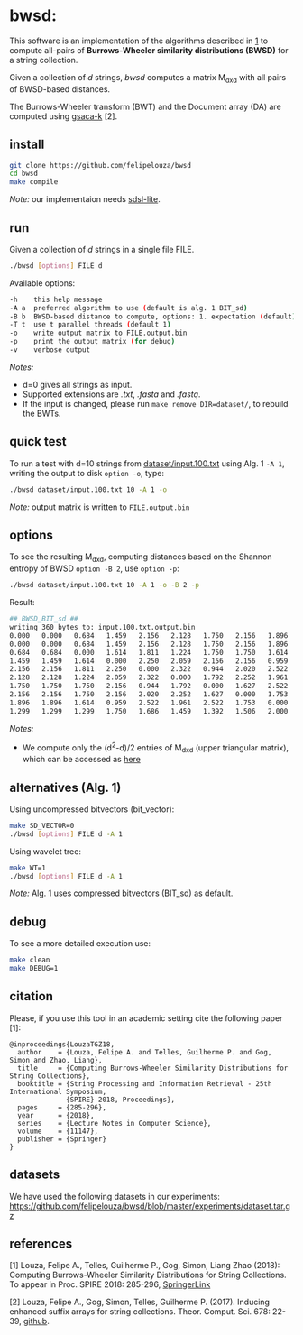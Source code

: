 # bwsd: 

This software is an implementation of the algorithms described in [1](https://link.springer.com/chapter/10.1007%2F978-3-030-00479-8_23) to compute all-pairs of **Burrows-Wheeler similarity distributions (BWSD)** for a string collection.

Given a collection of _d_ strings, _bwsd_ computes a matrix M<sub>dxd</sub> with all pairs of BWSD-based distances.

The Burrows-Wheeler transform (BWT) and the Document array (DA) are computed using [gsaca-k](https://github.com/felipelouza/gsa-is/) \[2\].

## install

```sh
git clone https://github.com/felipelouza/bwsd
cd bwsd
make compile
```

_Note:_ our implementaion needs [sdsl-lite](https://github.com/simongog/sdsl-lite).

## run

Given a collection of _d_ strings in a single file FILE.

```sh
./bwsd [options] FILE d
```

Available options:

```sh
-h    this help message
-A a  preferred algorithm to use (default is alg. 1 BIT_sd)
-B b  BWSD-based distance to compute, options: 1. expectation (default), 2. Shannon entropy
-T t  use t parallel threads (default 1)
-o    write output matrix to FILE.output.bin
-p    print the output matrix (for debug)
-v    verbose output
```
_Notes:_ 
- d=0 gives all strings as input.
- Supported extensions are _.txt_, _.fasta_ and _.fastq_.
- If the input is changed, please run `make remove DIR=dataset/`, to rebuild the BWTs.

## quick test

To run a test with d=10 strings from [dataset/input.100.txt](https://github.com/felipelouza/bwsd/blob/master/dataset/input.100.txt) using Alg. 1 `-A 1`, writing the output to disk `option -o`, type:

```sh
./bwsd dataset/input.100.txt 10 -A 1 -o
```
_Note:_ output matrix is written to `FILE.output.bin`

## options

To see the resulting M<sub>dxd</sub>, computing distances based on the Shannon entropy of BWSD `option -B 2`, use `option -p`:

```sh
./bwsd dataset/input.100.txt 10 -A 1 -o -B 2 -p
```

Result:

```sh
## BWSD_BIT_sd ##
writing 360 bytes to: input.100.txt.output.bin
0.000	0.000	0.684	1.459	2.156	2.128	1.750	2.156	1.896	1.299
0.000	0.000	0.684	1.459	2.156	2.128	1.750	2.156	1.896	1.299
0.684	0.684	0.000	1.614	1.811	1.224	1.750	1.750	1.614	1.299
1.459	1.459	1.614	0.000	2.250	2.059	2.156	2.156	0.959	1.750
2.156	2.156	1.811	2.250	0.000	2.322	0.944	2.020	2.522	1.686
2.128	2.128	1.224	2.059	2.322	0.000	1.792	2.252	1.961	1.459
1.750	1.750	1.750	2.156	0.944	1.792	0.000	1.627	2.522	1.392
2.156	2.156	1.750	2.156	2.020	2.252	1.627	0.000	1.753	1.506
1.896	1.896	1.614	0.959	2.522	1.961	2.522	1.753	0.000	2.000
1.299	1.299	1.299	1.750	1.686	1.459	1.392	1.506	2.000	0.000
```

_Notes:_ 
- We compute only the (d<sup>2</sup>-d)/2 entries of M<sub>dxd</sub> (upper triangular matrix), which can be accessed as [here](https://github.com/felipelouza/bwsd/blob/master/main.cpp#L312)


## alternatives (Alg. 1)

Using uncompressed bitvectors (bit\_vector):

```sh
make SD_VECTOR=0
./bwsd [options] FILE d -A 1
```

Using wavelet tree:

```sh
make WT=1
./bwsd [options] FILE d -A 1
```

_Note:_ Alg. 1 uses compressed bitvectors (BIT\_sd) as default.

## debug

To see a more detailed execution use:

```sh
make clean
make DEBUG=1
```
## citation

Please, if you use this tool in an academic setting cite the following paper \[1\]:

    @inproceedings{LouzaTGZ18,
      author    = {Louza, Felipe A. and Telles, Guilherme P. and Gog, Simon and Zhao, Liang},
      title     = {Computing Burrows-Wheeler Similarity Distributions for String Collections},
      booktitle = {String Processing and Information Retrieval - 25th International Symposium,
                  {SPIRE} 2018, Proceedings},
      pages     = {285-296},
      year      = {2018},
      series    = {Lecture Notes in Computer Science},
      volume    = {11147},
      publisher = {Springer}
    }

## datasets

We have used the following datasets in our experiments: https://github.com/felipelouza/bwsd/blob/master/experiments/dataset.tar.gz

## references

\[1\] 
Louza, Felipe A., Telles, Guilherme P., Gog, Simon, Liang Zhao (2018): 
Computing Burrows-Wheeler Similarity Distributions for String Collections. 
To appear in Proc. SPIRE 2018: 285-296, [SpringerLink](https://link.springer.com/chapter/10.1007%2F978-3-030-00479-8_23)

\[2\] 
Louza, Felipe A., Gog, Simon, Telles, Guilherme P. (2017). 
Inducing enhanced suffix arrays for string collections. 
Theor. Comput. Sci. 678: 22-39, [github](https://github.com/felipelouza/gsa-is).

